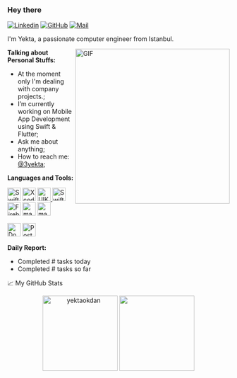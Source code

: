 ### Hey there 
[![Linkedin](https://img.shields.io/badge/Linkedin-000?style=flat&logoColor=blue&logo=linkedin)](https://www.linkedin.com/in/yektaokdan)
[![GitHub](https://img.shields.io/badge/-GitHub-000?style=flat&logo=github)](https://www.github.com/yektaokdan)
[![Mail](https://img.shields.io/badge/Mail-000?style=flat&logoColor=red&logo=gmail)](mailto:yektaokdan@gmail.com)




I'm Yekta, a passionate computer engineer from Istanbul.

  <img align="right" alt="GIF" src="https://media.giphy.com/media/HPu8bxH13Zr1sAHWe3/giphy.gif" width="350" height="350" style= "border=5px solid black" />
  
**Talking about Personal Stuffs:**

- At the moment only I'm dealing with company projects.;
- I’m currently working on Mobile App Development using Swift & Flutter; 
- Ask me about anything;
- How to reach me: [@3yekta](https://www.instagram.com/3yekta/);

**Languages and Tools:**  

<p align="left">
<a href="https://developer.apple.com/swift/" target="_blank" rel="noreferrer"><img src="https://raw.githubusercontent.com/danielcranney/readme-generator/main/public/icons/skills/swift-colored.svg" width="30" height="30" alt="Swift" /></a> 
<a href="https://developer.apple.com/xcode/" target="_blank" rel="noreferrer"><img src="https://raw.githubusercontent.com/danielcranney/readme-generator/main/public/icons/skills/xcode-colored.svg" width="30" height="30" alt="Xcode" /></a> 
<a href="https://developer.apple.com/documentation/uikit" target="_blank" rel="noreferrer">
  <img src="https://cdn.jsdelivr.net/gh/devicons/devicon/icons/uikit/uikit-original.svg" width="30" height="30" alt="UIKit" />
</a>
<a href="https://developer.apple.com/documentation/swiftui" target="_blank" rel="noreferrer">
  <img src="https://cdn.jsdelivr.net/gh/devicons/devicon/icons/swiftui/swiftui-original.svg" width="30" height="30" alt="SwiftUI" />
</a>
<a href="https://firebase.google.com/" target="_blank" rel="noreferrer"><img src="https://raw.githubusercontent.com/danielcranney/readme-generator/main/public/icons/skills/firebase-colored.svg" width="30" height="30" alt="Firebase" /></a> 
<a href="https://www.apple.com/macos" target="_blank" rel="noreferrer"><img src="https://raw.githubusercontent.com/danielcranney/readme-generator/main/public/icons/skills/macos-colored.svg" width="30" height="30" alt="macOS" /></a> 
<a href="https://www.apple.com/macos" target="_blank" rel="noreferrer">
  <img src="https://img.shields.io/badge/macOS-black?style=flat&logo=apple&logoColor=white" width="30" height="30" alt="macOS" />
</a>

<a href="https://www.docker.com/" target="_blank" rel="noreferrer"><img src="https://raw.githubusercontent.com/danielcranney/readme-generator/main/public/icons/skills/docker-colored.svg" width="30" height="30" alt="Docker" /></a>
<a href="https://www.postman.com/" target="_blank" rel="noreferrer">
  <img src="https://cdn.jsdelivr.net/gh/devicons/devicon/icons/postman/postman-original.svg" width="30" height="30" alt="Postman" />
</a>
</p>




 **Daily Report:**
<!-- TODO-IST:START -->
  - Completed # tasks today           
  - Completed # tasks so far
<!-- TODO-IST:END -->






📈 My GitHub Stats

<p align="center"> 
<img height="170em" src="https://github-readme-stats.vercel.app/api?username=yektaokdan&show_icons=true&theme=midnight-purple" alt="yektaokdan" />
<img height="170em" src="https://github-readme-stats-eight-theta.vercel.app/api/top-langs/?username=yektaokdan&layout=compact&langs_count=8&theme=midnight-purple"/>
</p>

